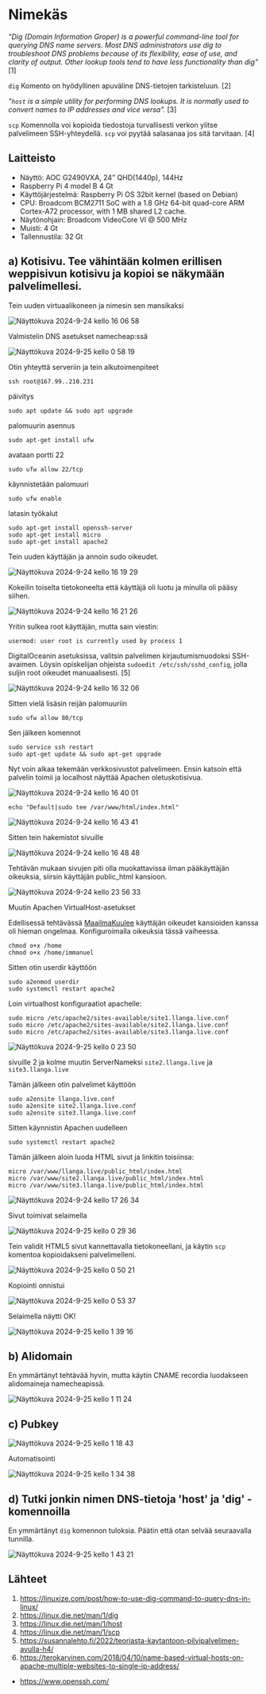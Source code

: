 
# Nimekäs

_"Dig (Domain Information Groper) is a powerful command-line tool for querying DNS name servers.
Most DNS administrators use dig to troubleshoot DNS problems because of its flexibility, 
ease of use, and clarity of output. Other lookup tools tend to have less functionality than dig"_ [1]

`dig` Komento on hyödyllinen apuväline DNS-tietojen tarkisteluun. [2]

_"`host` is a simple utility for performing DNS lookups. It is normally used to convert names to IP addresses and vice versa"._ [3]

`scp` Komennolla voi kopioida tiedostoja turvallisesti verkon ylitse palvelimeen SSH-yhteydellä. `scp` voi pyytää salasanaa jos sitä tarvitaan. [4]

## Laitteisto

- Näyttö: AOC G2490VXA, 24" QHD(1440p), 144Hz
- Raspberry Pi 4 model B 4 Gt
- Käyttöjärjestelmä: Raspberry Pi OS 32bit kernel (based on Debian)
- CPU: Broadcom BCM2711 SoC with a 1.8 GHz 64-bit quad-core ARM Cortex-A72 processor, with 1 MB shared L2 cache.
- Näytönohjain: Broadcom VideoCore VI @ 500 MHz
- Muisti: 4 Gt
- Tallennustila: 32 Gt


## a) Kotisivu. Tee vähintään kolmen erillisen weppisivun kotisivu ja kopioi se näkymään palvelimellesi. 

Tein uuden virtuaalikoneen ja nimesin sen mansikaksi

![Näyttökuva 2024-9-24 kello 16 06 58](https://github.com/user-attachments/assets/01a77236-a660-4b4e-a277-b8fd73811725)

Valmistelin DNS asetukset namecheap:ssä

![Näyttökuva 2024-9-25 kello 0 58 19](https://github.com/user-attachments/assets/ded4fead-1c4d-426b-b70f-1c182da27e39)


Otin yhteyttä serveriin ja tein alkutoimenpiteet

    ssh root@167.99..210.231

  päivitys

    sudo apt update && sudo apt upgrade

  palomuurin asennus
  
    sudo apt-get install ufw
    
  avataan portti 22
  
    sudo ufw allow 22/tcp
    
  käynnistetään palomuuri
  
    sudo ufw enable

 latasin  työkalut
 
    sudo apt-get install openssh-server
    sudo apt-get install micro
    sudo apt-get install apache2

Tein uuden käyttäjän ja annoin sudo oikeudet.

![Näyttökuva 2024-9-24 kello 16 19 29](https://github.com/user-attachments/assets/2250a0a0-97b5-4d5a-ad63-25260a1c501a)

Kokeilin toiselta tietokoneelta että käyttäjä oli luotu ja minulla oli pääsy siihen.

![Näyttökuva 2024-9-24 kello 16 21 26](https://github.com/user-attachments/assets/0f161ad8-8e3e-4385-a3af-57939eaac763)

Yritin sulkea root käyttäjän, mutta sain viestin:

    usermod: user root is currently used by process 1

DigitalOceanin asetuksissa, valitsin palvelimen kirjautumismuodoksi SSH-avaimen. Löysin opiskelijan ohjeista `sudoedit /etc/ssh/sshd_config`, jolla suljin root oikeudet manuaalisesti. [5]


![Näyttökuva 2024-9-24 kello 16 32 06](https://github.com/user-attachments/assets/6261feb4-ad9b-4678-ba75-d34f9fe98210)

Sitten vielä lisäsin reijän palomuuriin

    sudo ufw allow 80/tcp

Sen jälkeen komennot

    sudo service ssh restart
    sudo apt-get update && sudo apt-get upgrade

Nyt voin alkaa tekemään verkkosivustot palvelimeen. Ensin katsoin että palvelin toimii ja localhost näyttää Apachen oletuskotisivua.

![Näyttökuva 2024-9-24 kello 16 40 01](https://github.com/user-attachments/assets/a28ac554-a185-452a-9056-6d025087833c)

    echo "Default|sudo tee /var/www/html/index.html"

![Näyttökuva 2024-9-24 kello 16 43 41](https://github.com/user-attachments/assets/9a4c8e9e-24e5-4dae-bfab-9ffd3f8b45d2)

Sitten tein hakemistot sivuille

![Näyttökuva 2024-9-24 kello 16 48 48](https://github.com/user-attachments/assets/e3fd4ebe-18fc-47dc-a6ca-b2e65fc5d1a4)

Tehtävän mukaan sivujen piti olla muokattavissa ilman pääkäyttäjän oikeuksia, siirsin käyttäjän public_html kansioon.

![Näyttökuva 2024-9-24 kello 23 56 33](https://github.com/user-attachments/assets/13c17bbb-975f-4da5-bbc9-ddf3a2824dcd)


Muutin Apachen VirtualHost-asetukset

    

Edellisessä tehtävässä [MaailmaKuulee](https://github.com/bhg995/lise/blob/main/h4/maailmaKuulee.md) käyttäjän oikeudet kansioiden kanssa oli hieman ongelmaa. Konfiguroimalla oikeuksia tässä vaiheessa.

    chmod o+x /home
    chmod o+x /home/immanuel

Sitten otin userdir käyttöön

    sudo a2enmod userdir
    sudo systemctl restart apache2

Loin virtualhost konfiguraatiot apachelle:

    sudo micro /etc/apache2/sites-available/site1.llanga.live.conf
    sudo micro /etc/apache2/sites-available/site2.llanga.live.conf
    sudo micro /etc/apache2/sites-available/site3.llanga.live.conf

![Näyttökuva 2024-9-25 kello 0 23 50](https://github.com/user-attachments/assets/9d8f69d0-baf9-4a5c-b1f7-51b063f80679)

sivuille 2 ja kolme muutin ServerNameksi `site2.llanga.live` ja `site3.llanga.live`

Tämän jälkeen otin palvelimet käyttöön

    sudo a2ensite llanga.live.conf
    sudo a2ensite site2.llanga.live.conf
    sudo a2ensite site3.llanga.live.conf

Sitten käynnistin Apachen uudelleen

    sudo systemctl restart apache2

Tämän jälkeen aloin luoda HTML sivut ja linkitin toisiinsa:

    micro /var/www/llanga.live/public_html/index.html
    micro /var/www/site2.llanga.live/public_html/index.html
    micro /var/www/site3.llanga.live/public_html/index.html
    

![Näyttökuva 2024-9-24 kello 17 26 34](https://github.com/user-attachments/assets/7cafdd34-5144-47b8-9128-98295ec680b7)

Sivut toimivat selaimella

![Näyttökuva 2024-9-25 kello 0 29 36](https://github.com/user-attachments/assets/816df7f0-ff70-45ae-b877-9570996cb8f4)

Tein validit HTML5 sivut kannettavalla tietokoneellani, ja käytin `scp` komentoa kopioidakseni palvelimelleni.

![Näyttökuva 2024-9-25 kello 0 50 21](https://github.com/user-attachments/assets/c30340a2-0d6a-4650-8780-f360b702c4d9)

Kopiointi onnistui

![Näyttökuva 2024-9-25 kello 0 53 37](https://github.com/user-attachments/assets/eb205ba9-229d-4ee5-8bd6-538640089fdd)

Selaimella näytti OK!

![Näyttökuva 2024-9-25 kello 1 39 16](https://github.com/user-attachments/assets/fcdab75b-f019-45f4-9949-f62733b8b863)


## b) Alidomain

En ymmärtänyt tehtävää hyvin, mutta käytin CNAME recordia luodakseen alidomaineja namecheapissä.

![Näyttökuva 2024-9-25 kello 1 11 24](https://github.com/user-attachments/assets/4a639787-9dd5-424c-9bb0-6fafcd3a0835)

## c) Pubkey

![Näyttökuva 2024-9-25 kello 1 18 43](https://github.com/user-attachments/assets/1bffe5bd-c970-4a96-9a2b-1e538df64c93)

Automatisointi

![Näyttökuva 2024-9-25 kello 1 34 38](https://github.com/user-attachments/assets/2ee10c53-5fca-484f-a8d5-a988ef89eceb)

## d) Tutki jonkin nimen DNS-tietoja 'host' ja 'dig' -komennoilla

En ymmärtänyt `dig` komennon tuloksia. Päätin että otan selvää seuraavalla tunnilla.

![Näyttökuva 2024-9-25 kello 1 43 21](https://github.com/user-attachments/assets/1cfbf668-3de1-4192-b868-bf9f93e5a2fc)


## Lähteet

1. https://linuxize.com/post/how-to-use-dig-command-to-query-dns-in-linux/
2. https://linux.die.net/man/1/dig
3. https://linux.die.net/man/1/host
4. https://linux.die.net/man/1/scp
5. https://susannalehto.fi/2022/teoriasta-kaytantoon-pilvipalvelimen-avulla-h4/
6. https://terokarvinen.com/2018/04/10/name-based-virtual-hosts-on-apache-multiple-websites-to-single-ip-address/

- https://www.openssh.com/
